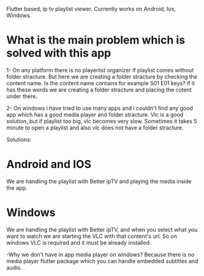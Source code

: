 Flutter based, ip tv playlist viewer. Currently works on Android, Ios, Windows.

# What is the main problem which is solved with this app

1- On any platform there is no playerlist organizer if playlist comes without folder stracture. But here we are creating a folder stracture by checking the content name. Is the content name contains for example S01 E01 keys? if it has these words we are creating a folder stracture and placing the cotent under there.

2- On windows i have tried to use many apps and i couldn't find any good app which has a good media player and folder stracture.
Vlc is a good solution, but if playlist too big, vlc becomes very slow. Sometimes it takes 5 minute to open a playlist and also vlc does not have a folder stracture.

Solutions: 
# Android and IOS
  We are handling the playlist with Better ipTV and playing the media inside the app.
  
# Windows
  We are handling the playlist with Better ipTV, and when you select what you want to watch we are starting the VLC with that content's url.
  So on windows VLC is required and it must be already installed.
  
  -Why we don't have in app media player on windows?
  Because there is no media player flutter package which you can handle embedded subtitles and audio.
